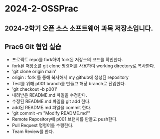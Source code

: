 # 2024-2-OSSPrac
## 2024-2학기 오픈 소스 소프트웨어 과목 저장소입니다.

## Prac6 Git 협업 실습
- 프로젝트 repo를 fork하여 fork된 저장소의 코드를 확인한다.
- fork된 저장소를 git clone 명령어를 사용하여 working directory로 복사한다.
- 'git clone origin main'  
- origin : fork 를 통해 복사해서 my github에 생성된 repository
- Test를 위해 p001 branch를 만들고 해당 branch로 진입한다.
- 'git checkout -b p001'
- 내려받은 README.md 파일을 수정한다.
- 수정된 README.md 파일을 git add 한다.
- add된 README.md 파일을 commit 한다.
- 'git commit -m "Modify README.md"'
- Remote Repository에 p001 브랜치를 만들고 push한다.
- Pull Request 명령어를 수행한다.
- Team Review를 한다.  
